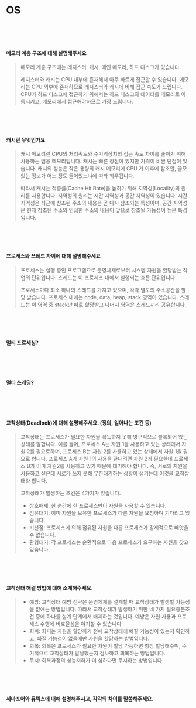 # OS

<br/>

<br/>

<br/>

#### 메모리 계층 구조에 대해 설명해주세요

> 메모리 계층 구조에는 레지스터, 캐시, 메인 메모리, 하드 디스크가 있습니다.
>
> 레지스터와 캐시는 CPU 내부에 존재해서 아주 빠르게 접근할 수 있습니다. 메모리는 CPU 외부에 존재하므로 레지스터와 캐시에 비해 접근 속도가 느립니다. CPU가 하드 디스크에 접근하기 위해서는 하드 디스크의 데이터를 메모리로 이동시키고, 메모리에서 접근해야하므로 가장 느립니다.

<br/>

<br/>

<br/>

#### 캐시란 무엇인가요

> 캐시 메모리란 CPU의 처리속도와 주기억장치의 접근 속도 차이를 줄이기 위해 사용하는 범용 메모리입니다. 캐시는 빠른 장점이 있지만 가격이 비싼 단점이 있습니다. 캐시의 성능은 작은 용량의 캐시 메모리에 CPU 가 이후에 참조할, 쓸모 있는 정보가 어느 정도 들어있느냐에 따라 좌우됩니다.
>
> 따라서 캐시는 적중률(Cache Hit Rate)을 높히기 위해 지역성(Locality)의 원리를 사용합니다. 지역성의 원리는 시간 지역성과 공간 지역성이 있습니다. 시간 지역성은 최근에 참조된 주소의 내용은 곧 다시 참조되는 특성이며, 공간 지역성은 현재 참조된 주소와 인접한 주소의 내용이 앞으로 참조될 가능성이 높은 특성입니다. 

<br/>

<br/>

<br/>

#### 프로세스와 쓰레드 차이에 대해 설명해주세요

> 프로세스는 실행 중인 프로그램으로 운영체제로부터 시스템 자원을 할당받는 작업의 단위입니다. 스레드는 이 프로세스 내에서 실행되는 흐름 단위입니다. 
>
> 프로세스마다 최소 하나의 스레드를 가지고 있으며, 각각 별도의 주소공간을 할당 받습니다. 프로세스 내에는 code, data, heap, stack 영역이 있습니다. 스레드는 이 영역 중 stack만 따로 할당받고 나머지 영역은 스레드끼리 공유합니다.

<br/>

<br/>

<br/>

#### 멀티 프로세싱?

<br/>

<br/>

<br/>

#### 멀티 쓰레딩?

<br/>

<br/>

<br/>

#### 교착상태(Deadlock)에 대해 설명해주세요. (정의, 일어나는 조건 등)

> 교착상태는 프로세스가 필요한 자원을 획득하지 못해 영구적으로 블록되어 있는 상태를 말합니다. 예를 들어, 프로세스 A는 자원 1을 사용하고 있는 상태에서 자원 2를 필요로하며, 프로세스 B는 자원 2를 사용하고 있는 상태에서 자원 1을 필요로 합니다. 프로세스 A가 자원 1의 사용을 끝내려면 자원 2가 필요한데 프로세스 B가 이미 자원2를 사용하고 있기 때문에 대기해야 합니다. 즉, 서로의 자원을 사용하고 싶은데 서로가 쓰지 못해 무한대기하는 상황이 생기는데 이것을 교착상태라 합니다.
>
> 교착상태가 발생하는 조건은 4가지가 있습니다.
>
> - 상호배제: 한 순간에 한 프로세스만이 자원을 사용할 수 있습니다.
> - 점유대기: 이미 자원을 보유한 프로세스가 다른 자원을 요청하며 기다리고 있습니다.
> - 비선점: 프로세스에 의해 점유된 자원을 다른 프로세스가 강제적으로 빼앗을 수 없습니다.
> - 환형대기: 각 프로세스는 순환적으로 다음 프로세스가 요구하는 자원을 갖고 있습니다.

<br/>

<br/>

<br/>

#### 교착상태 해결 방법에 대해 소개해주세요.

> - 예방: 교착상태 예방 전략은 운영체제를 설계할 때 교착상태가 발생할 가능성을 없애는 방법입니다. 따라서 교착상태가 발생하기 위한 네 가지 필요충분조건 중에 하나를 설계 단계에서 배제하는 것입니다. 예방은 자원 사용과 프로세스 수행에 비효율성을 야기할 수 있습니다.
> - 회피: 회피는 자원을 할당하기 전에 교착상태에 빠질 가능성이 있는지 확인하고, 빠질 가능성이 없을때만 자원을 할당하는 방법입니다.
> - 회복: 회복은 프로세스가 필요한 자원이 할당 가능하면 항상 할당해주며, 주기적으로 교착상태가 발생했는지 검사하고 회복하는 방법입니다.
> - 무시: 회복과정의 성능저하가 더 심하다면 무시하는 방법입니다.



<br/>

<br/>

<br/>

#### 세마포어와 뮤텍스에 대해 설명해주시고, 각각의 차이를 말씀해주세요.

> 

<br/>

<br/>

<br/>